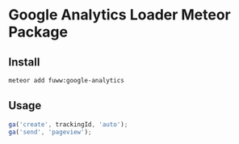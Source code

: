 # Google Analytics Loader Meteor Package

## Install

```sh
meteor add fuww:google-analytics
```

## Usage

```js
ga('create', trackingId, 'auto');
ga('send', 'pageview');
```
